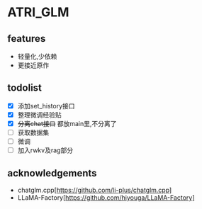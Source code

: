 # ATRI_GLM

## features

+ 轻量化,少依赖
+ 更接近原作

## todolist

+ [x] 添加set_history接口
+ [x] 整理微调经验贴
+ [x] ~~分离chat接口~~ 都放main里,不分离了
+ [ ] 获取数据集
+ [ ] 微调
+ [ ] 加入rwkv及rag部分

## acknowledgements

+ chatglm.cpp[https://github.com/li-plus/chatglm.cpp]
+ LLaMA-Factory[https://github.com/hiyouga/LLaMA-Factory]